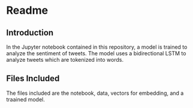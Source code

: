 # Readme

## Introduction
In the Jupyter notebook contained in this repository, a model is trained to analyze the sentiment of tweets. The model uses a bidirectional LSTM to analyze tweets which are tokenized into words.

## Files Included
The files included are the notebook, data, vectors for embedding, and a traained model.